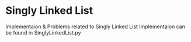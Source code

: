 # Singly Linked List
 Implementaion & Problems related to Singly Linked List
 Implementaion can be found in SinglyLinkedList.py